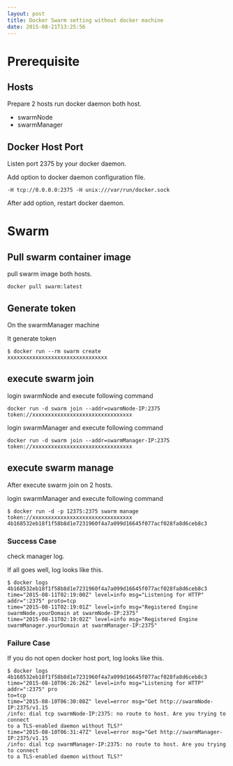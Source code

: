 ```yaml
---
layout: post
title: Docker Swarm setting without docker machine
date: 2015-08-21T13:25:56
---
```



# Prerequisite

## Hosts

Prepare 2 hosts run docker daemon both host.
* swarmNode
* swarmManager

## Docker Host Port

Listen port 2375 by your docker daemon.

Add option to docker daemon configuration file.

```
-H tcp://0.0.0.0:2375 -H unix:///var/run/docker.sock
```

After add option, restart docker daemon.

# Swarm

## Pull swarm container image

pull swarm image both hosts.

```
docker pull swarm:latest
```

## Generate token

On the swarmManager machine

It generate token

```
$ docker run --rm swarm create
xxxxxxxxxxxxxxxxxxxxxxxxxxxxxxxx
```
## execute swarm join

login swarmNode and execute following command

```
docker run -d swarm join --addr=swarmNode-IP:2375 token://xxxxxxxxxxxxxxxxxxxxxxxxxxxxxxxx
```

login swarmManager and execute following command

```
docker run -d swarm join --addr=swarmManager-IP:2375 token://xxxxxxxxxxxxxxxxxxxxxxxxxxxxxxxx
```

## execute swarm manage

After execute swarm join on 2 hosts.

login swarmManager and execute following command

```
$ docker run -d -p 12375:2375 swarm manage token://xxxxxxxxxxxxxxxxxxxxxxxxxxxxxxxx
4b168532eb18f1f58b8d1e7231960f4a7a099d16645f077acf028fa8d6ceb8c3
```

### Success Case

check manager log.

If all goes well, log looks like this.

```
$ docker logs 4b168532eb18f1f58b8d1e7231960f4a7a099d16645f077acf028fa8d6ceb8c3
time="2015-08-11T02:19:00Z" level=info msg="Listening for HTTP" addr=":2375" proto=tcp
time="2015-08-11T02:19:01Z" level=info msg="Registered Engine swarmNode.yourDomain at swarmNode-IP:2375"
time="2015-08-11T02:19:02Z" level=info msg="Registered Engine swarmManager.yourDomain at swarmManager-IP:2375"
```

### Failure Case

If you do not open docker host port, log looks like this.

```
$ docker logs 4b168532eb18f1f58b8d1e7231960f4a7a099d16645f077acf028fa8d6ceb8c3
time="2015-08-10T06:26:26Z" level=info msg="Listening for HTTP" addr=":2375" pro
to=tcp
time="2015-08-10T06:30:08Z" level=error msg="Get http://swarmNode-IP:2375/v1.15
/info: dial tcp swarmNode-IP:2375: no route to host. Are you trying to connect
to a TLS-enabled daemon without TLS?"
time="2015-08-10T06:31:47Z" level=error msg="Get http://swarmManager-IP:2375/v1.15
/info: dial tcp swarmManager-IP:2375: no route to host. Are you trying to connect
to a TLS-enabled daemon without TLS?"
```
